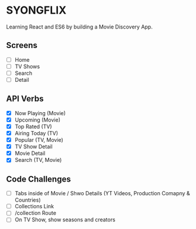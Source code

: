 # SYONGFLIX

Learning React and ES6 by building a Movie Discovery App.

## Screens

- [ ] Home
- [ ] TV Shows
- [ ] Search
- [ ] Detail

## API Verbs

- [x] Now Playing (Movie)
- [x] Upcoming (Movie)
- [x] Top Rated (TV)
- [x] Airing Today (TV)
- [x] Popular (TV, Movie)
- [x] TV Show Detail
- [x] Movie Detail
- [x] Search (TV, Movie)

## Code Challenges

- [ ] Tabs inside of Movie / Shwo Details (YT Videos, Production Comapny & Countries)
- [ ] Collections Link
- [ ] /collection Route
- [ ] On TV Show, show seasons and creators
